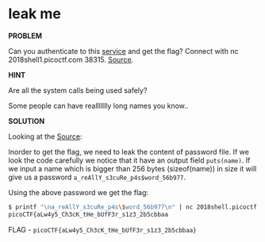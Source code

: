 # leak me

__PROBLEM__

 Can you authenticate to this [service](./auth) and get the flag? Connect with nc 2018shell1.picoctf.com 38315. [Source](./auth.c).

__HINT__

Are all the system calls being used safely?

Some people can have reallllllly long names you know..

__SOLUTION__

Looking at the [Source](./auth.c):


Inorder to get the flag, we need to leak the content of password file. If we look the code carefully we notice that it have an output field `puts(name)`.
If we input a name which is bigger than 256 bytes (sizeof(name)) in size it will give us a password `a_reAllY_s3cuRe_p4s$word_56b977`.

Using the above password we get the flag:
```sh
$ printf "\na_reAllY_s3cuRe_p4s\$word_56b977\n" | nc 2018shell.picoctf.com 57659 | tail -n 1
picoCTF{aLw4y5_Ch3cK_tHe_bUfF3r_s1z3_2b5cbbaa
```

FLAG - `picoCTF{aLw4y5_Ch3cK_tHe_bUfF3r_s1z3_2b5cbbaa}`
